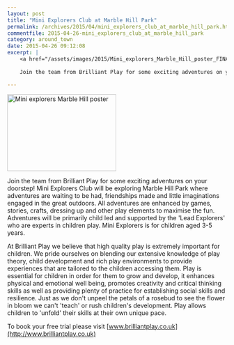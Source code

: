 ```yaml
---
layout: post
title: "Mini Explorers Club at Marble Hill Park"
permalink: /archives/2015/04/mini_explorers_club_at_marble_hill_park.html
commentfile: 2015-04-26-mini_explorers_club_at_marble_hill_park
category: around_town
date: 2015-04-26 09:12:08
excerpt: |
    <a href="/assets/images/2015/Mini_explorers_Marble_Hill_poster_FINAL_.jpg" title="See larger version of - Mini explorers Marble Hill poster "><img src="/assets/images/2015/Mini_explorers_Marble_Hill_poster_FINAL__thumb.jpg" width="150" height="106" alt="Mini explorers Marble Hill poster " class="photo right" /></a>
    
    Join the team from Brilliant Play for some exciting adventures on your doorstep! Mini Explorers Club will be exploring Marble Hill Park where adventures are waiting to be had, friendships made and little imaginations engaged in the great outdoors. All adventures are enhanced by games, stories, crafts, dressing up and other play elements to maximise the fun. Adventures will be primarily child led and supported by the 'Lead Explorers' who are experts in children play. Mini Explorers is for children aged 3-5 years.

---
```


<a href="/assets/images/2015/Mini_explorers_Marble_Hill_poster_FINAL_.jpg" title="See larger version of - Mini explorers Marble Hill poster "><img src="/assets/images/2015/Mini_explorers_Marble_Hill_poster_FINAL__thumb.jpg" width="250" height="176" alt="Mini explorers Marble Hill poster " class="photo right" /></a>

Join the team from Brilliant Play for some exciting adventures on your doorstep! Mini Explorers Club will be exploring Marble Hill Park where adventures are waiting to be had, friendships made and little imaginations engaged in the great outdoors. All adventures are enhanced by games, stories, crafts, dressing up and other play elements to maximise the fun. Adventures will be primarily child led and supported by the 'Lead Explorers' who are experts in children play. Mini Explorers is for children aged 3-5 years.

At Brilliant Play we believe that high quality play is extremely important for children. We pride ourselves on blending our extensive knowledge of play theory, child development and rich play environments to provide experiences that are tailored to the children accessing them. Play is essential for children in order for them to grow and develop, it enhances physical and emotional well being, promotes creativity and critical thinking skills as well as providing plenty of practice for establishing social skills and resilience. Just as we don't unpeel the petals of a rosebud to see the flower in bloom we can't 'teach' or rush children's development. Play allows children to 'unfold' their skills at their own unique pace.

To book your free trial please visit [www.brilliantplay.co.uk](http://www.brilliantplay.co.uk)
